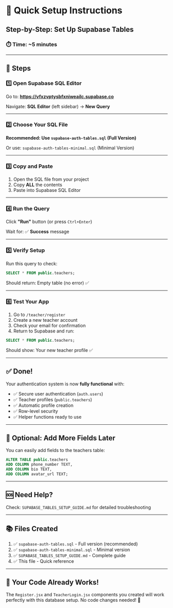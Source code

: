 # 🚀 Quick Setup Instructions

## Step-by-Step: Set Up Supabase Tables

### ⏱️ Time: ~5 minutes

---

## 📝 Steps

### 1️⃣ Open Supabase SQL Editor

Go to: **https://vfxzvptysbfxniweailc.supabase.co**

Navigate: **SQL Editor** (left sidebar) → **New Query**

---

### 2️⃣ Choose Your SQL File

**Recommended: Use `supabase-auth-tables.sql` (Full Version)**

Or use: `supabase-auth-tables-minimal.sql` (Minimal Version)

---

### 3️⃣ Copy and Paste

1. Open the SQL file from your project
2. Copy **ALL** the contents
3. Paste into Supabase SQL Editor

---

### 4️⃣ Run the Query

Click **"Run"** button (or press `Ctrl+Enter`)

Wait for: ✅ **Success** message

---

### 5️⃣ Verify Setup

Run this query to check:

```sql
SELECT * FROM public.teachers;
```

Should return: Empty table (no error) ✅

---

### 6️⃣ Test Your App

1. Go to `/teacher/register`
2. Create a new teacher account
3. Check your email for confirmation
4. Return to Supabase and run:

```sql
SELECT * FROM public.teachers;
```

Should show: Your new teacher profile ✅

---

## ✅ Done!

Your authentication system is now **fully functional** with:
- ✅ Secure user authentication (`auth.users`)
- ✅ Teacher profiles (`public.teachers`)
- ✅ Automatic profile creation
- ✅ Row-level security
- ✅ Helper functions ready to use

---

## 🔧 Optional: Add More Fields Later

You can easily add fields to the teachers table:

```sql
ALTER TABLE public.teachers 
ADD COLUMN phone_number TEXT,
ADD COLUMN bio TEXT,
ADD COLUMN avatar_url TEXT;
```

---

## 🆘 Need Help?

Check: `SUPABASE_TABLES_SETUP_GUIDE.md` for detailed troubleshooting

---

## 📚 Files Created

1. ✅ `supabase-auth-tables.sql` - Full version (recommended)
2. ✅ `supabase-auth-tables-minimal.sql` - Minimal version
3. ✅ `SUPABASE_TABLES_SETUP_GUIDE.md` - Complete guide
4. ✅ This file - Quick reference

---

## 🎉 Your Code Already Works!

The `Register.jsx` and `TeacherLogin.jsx` components you created will work perfectly with this database setup. No code changes needed! 🚀
